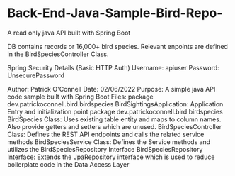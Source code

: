 # Back-End-Java-Sample-Bird-Repo-
A read only java API built with Spring Boot

DB contains records or 16,000+ bird species. Relevant enpoints are defined in the BirdSpeciesController Class.

Spring Security Details (Basic HTTP Auth)
Username: apiuser
Password: UnsecurePassword

Author: Patrick O'Connell
 Date: 02/06/2022
 Purpose: A simple java API code sample built with Spring Boot
 Files:
     package dev.patrickoconnell.bird.birdspecies
 		BirdSightingsApplication: Application Entry and initialization point
 		    package dev.patrickoconnell.bird.birdspecies
 				BirdSpecies Class: Uses existing table entity and maps to column names.  Also provide getters and setters which are unused.
 				BirdSpeciesController Class: Defines the REST API endpoints and calls the related service methods
 				BirdSpeciesService Class: Defines the Service methods and utilizes the BirdSpeciesRepository Interface
 				BirdSpeciesRepository Interface: Extends the JpaRepository interface which is used to reduce boilerplate code in the Data Access Layer
